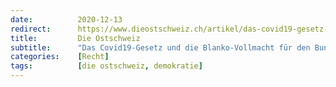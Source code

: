 ```yaml
---
date:          2020-12-13
redirect:      https://www.dieostschweiz.ch/artikel/das-covid19-gesetz-und-die-blanko-vollmacht-fuer-den-bundesrat-EmxKjoa
title:         Die Ostschweiz
subtitle:      "Das Covid19-Gesetz und die Blanko-Vollmacht für den Bundesrat"
categories:    [Recht]
tags:          [die ostschweiz, demokratie]
---
```

